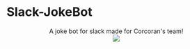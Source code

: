 # Slack-JokeBot
<p align="center">
A joke bot for slack made for Corcoran's team! <br>
<img src="https://user-images.githubusercontent.com/14133821/28740656-9dd8e03a-73d5-11e7-96f9-0dd61003116e.png">
</p>
